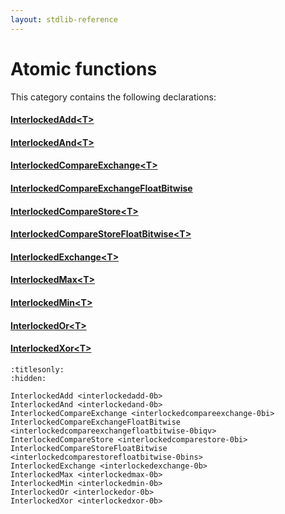```yaml
---
layout: stdlib-reference
---
```

# Atomic functions

This category contains the following declarations:

#### [InterlockedAdd\<T\>](interlockedadd-0b.md)

#### [InterlockedAnd\<T\>](interlockedand-0b.md)

#### [InterlockedCompareExchange\<T\>](interlockedcompareexchange-0bi.md)

#### [InterlockedCompareExchangeFloatBitwise](interlockedcompareexchangefloatbitwise-0biqv.md)

#### [InterlockedCompareStore\<T\>](interlockedcomparestore-0bi.md)

#### [InterlockedCompareStoreFloatBitwise\<T\>](interlockedcomparestorefloatbitwise-0bins.md)

#### [InterlockedExchange\<T\>](interlockedexchange-0b.md)

#### [InterlockedMax\<T\>](interlockedmax-0b.md)

#### [InterlockedMin\<T\>](interlockedmin-0b.md)

#### [InterlockedOr\<T\>](interlockedor-0b.md)

#### [InterlockedXor\<T\>](interlockedxor-0b.md)


```{toctree}
:titlesonly:
:hidden:

InterlockedAdd <interlockedadd-0b>
InterlockedAnd <interlockedand-0b>
InterlockedCompareExchange <interlockedcompareexchange-0bi>
InterlockedCompareExchangeFloatBitwise <interlockedcompareexchangefloatbitwise-0biqv>
InterlockedCompareStore <interlockedcomparestore-0bi>
InterlockedCompareStoreFloatBitwise <interlockedcomparestorefloatbitwise-0bins>
InterlockedExchange <interlockedexchange-0b>
InterlockedMax <interlockedmax-0b>
InterlockedMin <interlockedmin-0b>
InterlockedOr <interlockedor-0b>
InterlockedXor <interlockedxor-0b>
```

<script>
// Fix .md links to .html when on ReadTheDocs
if (window.location.hostname.includes('readthedocs') || 
    window.location.hostname.includes('rtfd.io')) {
  document.addEventListener('DOMContentLoaded', function() {
    const links = document.querySelectorAll('a');
    links.forEach(link => {
      if (link.getAttribute('href') && link.getAttribute('href').endsWith('.md')) {
        link.href = link.href.replace(/\.md($|#|\?)/, '.html$1');
      }
    });
  });
}
</script>
